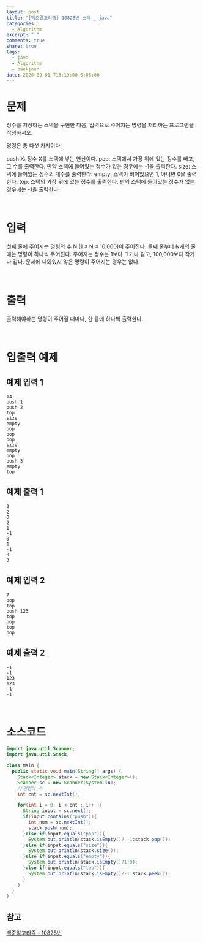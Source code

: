 ```yaml
---
layout: post
title: "[백준알고리즘] 10828번 스택 _ java"
categories:
  - Algorithm
excerpt: " "
comments: true
share: true
tags:
  - java
  - Algorithm
  - baekjoon
date: 2020-09-01 T15:19:00-0:05:00
---
```


# 문제

정수를 저장하는 스택을 구현한 다음, 입력으로 주어지는 명령을 처리하는 프로그램을 작성하시오.

명령은 총 다섯 가지이다.

push X: 정수 X를 스택에 넣는 연산이다.
pop: 스택에서 가장 위에 있는 정수를 빼고, 그 수를 출력한다. 만약 스택에 들어있는 정수가 없는 경우에는 -1을 출력한다.
size: 스택에 들어있는 정수의 개수를 출력한다.
empty: 스택이 비어있으면 1, 아니면 0을 출력한다.
top: 스택의 가장 위에 있는 정수를 출력한다. 만약 스택에 들어있는 정수가 없는 경우에는 -1을 출력한다.

<br>

# 입력

첫째 줄에 주어지는 명령의 수 N (1 ≤ N ≤ 10,000)이 주어진다. 둘째 줄부터 N개의 줄에는 명령이 하나씩 주어진다. 주어지는 정수는 1보다 크거나 같고, 100,000보다 작거나 같다. 문제에 나와있지 않은 명령이 주어지는 경우는 없다.

<br>

# 출력

출력해야하는 명령이 주어질 때마다, 한 줄에 하나씩 출력한다.

<br>

# 입출력 예제

## 예제 입력 1

```
14
push 1
push 2
top
size
empty
pop
pop
pop
size
empty
pop
push 3
empty
top
```

## 예제 출력 1

```
2
2
0
2
1
-1
0
1
-1
0
3
```

## 예제 입력 2

```
7
pop
top
push 123
top
pop
top
pop
```

## 예제 출력 2

```
-1
-1
123
123
-1
-1
```

<br>

# 소스코드

```java
import java.util.Scanner;
import java.util.Stack;

class Main {
  public static void main(String[] args) {
    Stack<Integer> stack = new Stack<Integer>();
    Scanner sc = new Scanner(System.in);
    //명령어 수
    int cnt = sc.nextInt();

    for(int i = 0; i < cnt ; i++ ){
      String input = sc.next();
      if(input.contains("push")){
        int num = sc.nextInt();
        stack.push(num);
      }else if(input.equals("pop")){
        System.out.println(stack.isEmpty()? -1:stack.pop());
      }else if(input.equals("size")){
        System.out.println(stack.size());
      }else if(input.equals("empty")){
        System.out.println(stack.isEmpty()?1:0);
      }else if(input.equals("top")){
        System.out.println(stack.isEmpty()?-1:stack.peek());
      }
    }
  }
}
```

## 참고

[백준알고리즘 - 10828번](https://www.acmicpc.net/problem/10828)
